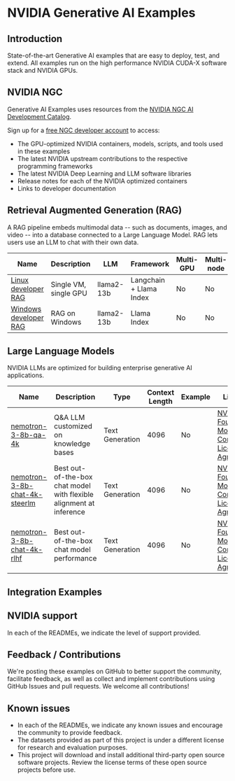 # NVIDIA Generative AI Examples

## Introduction
State-of-the-art Generative AI examples that are easy to deploy, test, and extend. All examples run on the high performance NVIDIA CUDA-X software stack and NVIDIA GPUs.

## NVIDIA NGC
Generative AI Examples uses resources from the [NVIDIA NGC AI Development Catalog](https://ngc.nvidia.com).

Sign up for a [free NGC developer account](https://ngc.nvidia.com/signin) to access:

- The GPU-optimized NVIDIA containers, models, scripts, and tools used in these examples
- The latest NVIDIA upstream contributions to the respective programming frameworks
- The latest NVIDIA Deep Learning and LLM software libraries
- Release notes for each of the NVIDIA optimized containers
- Links to developer documentation

## Retrieval Augmented Generation (RAG)

A RAG pipeline embeds multimodal data --  such as documents, images, and video -- into a database connected to a Large Language Model.  RAG lets users use an LLM to chat with their own data.

| Name          | Description           | LLM        | Framework               | Multi-GPU | Multi-node | Embedding   | TRT-LLM | Triton | VectorDB | K8s |
|---------------|-----------------------|------------|-------------------------|-----------|------------|-------------|---------|--------|----------|-----|
| [Linux developer RAG](https://github.com/NVIDIA/GenerativeAIExamples/tree/main/RetrievalAugmentedGeneration) | Single VM, single GPU | llama2-13b | Langchain + Llama Index | No        | No         | NV-Embed-QA-003 | Yes     | Yes    | Milvus   | No  |
| [Windows developer RAG](https://github.com/NVIDIA/trt-llm-rag-windows) | RAG on Windows | llama2-13b | Llama Index | No        | No         | NA | Yes     | No    | FAISS   | NA  |


## Large Language Models
NVIDIA LLMs are optimized for building enterprise generative AI applications.

| Name          | Description           | Type       | Context Length | Example | License |
|---------------|-----------------------|------------|----------------|---------|---------|
| [nemotron-3-8b-qa-4k](https://huggingface.co/nvidia/nemotron-3-8b-qa-4k) | Q&A LLM customized on knowledge bases | Text Generation | 4096 | No | [NVIDIA AI Foundation Models Community License Agreement](https://developer.nvidia.com/downloads/nv-ai-foundation-models-license) |
| [nemotron-3-8b-chat-4k-steerlm](https://huggingface.co/nvidia/nemotron-3-8b-chat-4k-steerlm) | Best out-of-the-box chat model with flexible alignment at inference | Text Generation | 4096 | No | [NVIDIA AI Foundation Models Community License Agreement](https://developer.nvidia.com/downloads/nv-ai-foundation-models-license) |
| [nemotron-3-8b-chat-4k-rlhf](https://huggingface.co/nvidia/nemotron-3-8b-chat-4k-rlhf) | Best out-of-the-box chat model performance| Text Generation | 4096 | No | [NVIDIA AI Foundation Models Community License Agreement](https://developer.nvidia.com/downloads/nv-ai-foundation-models-license) |


## Integration Examples

## NVIDIA support
In each of the READMEs, we indicate the level of support provided.

## Feedback / Contributions
We're posting these examples on GitHub to better support the community, facilitate feedback, as well as collect and implement contributions using GitHub Issues and pull requests. We welcome all contributions!

## Known issues
- In each of the READMEs, we indicate any known issues and encourage the community to provide feedback.
- The datasets provided as part of this project is under a different license for research and evaluation purposes.
- This project will download and install additional third-party open source software projects. Review the license terms of these open source projects before use.

